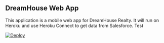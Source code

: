 DreamHouse Web App
------------------

This application is a mobile web app for DreamHouse Realty. It will run on Heroku and use Heroku Connect to get data from Salesforce. Test

<a href="https://heroku.com/deploy">
  <img src="https://www.herokucdn.com/deploy/button.svg" alt="Deploy">
</a> 
